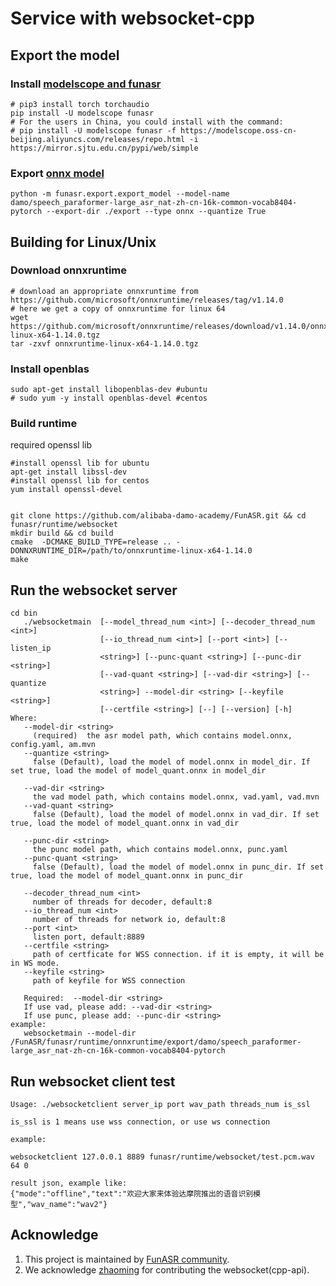 # Service with websocket-cpp

## Export the model
### Install [modelscope and funasr](https://github.com/alibaba-damo-academy/FunASR#installation)

```shell
# pip3 install torch torchaudio
pip install -U modelscope funasr
# For the users in China, you could install with the command:
# pip install -U modelscope funasr -f https://modelscope.oss-cn-beijing.aliyuncs.com/releases/repo.html -i https://mirror.sjtu.edu.cn/pypi/web/simple
```

### Export [onnx model](https://github.com/alibaba-damo-academy/FunASR/tree/main/funasr/export)

```shell
python -m funasr.export.export_model --model-name damo/speech_paraformer-large_asr_nat-zh-cn-16k-common-vocab8404-pytorch --export-dir ./export --type onnx --quantize True
```

## Building for Linux/Unix

### Download onnxruntime
```shell
# download an appropriate onnxruntime from https://github.com/microsoft/onnxruntime/releases/tag/v1.14.0
# here we get a copy of onnxruntime for linux 64
wget https://github.com/microsoft/onnxruntime/releases/download/v1.14.0/onnxruntime-linux-x64-1.14.0.tgz
tar -zxvf onnxruntime-linux-x64-1.14.0.tgz
```

### Install openblas
```shell
sudo apt-get install libopenblas-dev #ubuntu
# sudo yum -y install openblas-devel #centos
```

### Build runtime
required openssl lib

```shell
#install openssl lib for ubuntu 
apt-get install libssl-dev
#install openssl lib for centos
yum install openssl-devel


git clone https://github.com/alibaba-damo-academy/FunASR.git && cd funasr/runtime/websocket
mkdir build && cd build
cmake  -DCMAKE_BUILD_TYPE=release .. -DONNXRUNTIME_DIR=/path/to/onnxruntime-linux-x64-1.14.0
make
```
## Run the websocket server

```shell
cd bin
   ./websocketmain  [--model_thread_num <int>] [--decoder_thread_num <int>]
                    [--io_thread_num <int>] [--port <int>] [--listen_ip
                    <string>] [--punc-quant <string>] [--punc-dir <string>]
                    [--vad-quant <string>] [--vad-dir <string>] [--quantize
                    <string>] --model-dir <string> [--keyfile <string>]
                    [--certfile <string>] [--] [--version] [-h]
Where:
   --model-dir <string>
     (required)  the asr model path, which contains model.onnx, config.yaml, am.mvn
   --quantize <string>
     false (Default), load the model of model.onnx in model_dir. If set true, load the model of model_quant.onnx in model_dir

   --vad-dir <string>
     the vad model path, which contains model.onnx, vad.yaml, vad.mvn
   --vad-quant <string>
     false (Default), load the model of model.onnx in vad_dir. If set true, load the model of model_quant.onnx in vad_dir

   --punc-dir <string>
     the punc model path, which contains model.onnx, punc.yaml
   --punc-quant <string>
     false (Default), load the model of model.onnx in punc_dir. If set true, load the model of model_quant.onnx in punc_dir

   --decoder_thread_num <int>
     number of threads for decoder, default:8
   --io_thread_num <int>
     number of threads for network io, default:8
   --port <int>
     listen port, default:8889
   --certfile <string>
     path of certficate for WSS connection. if it is empty, it will be in WS mode.
   --keyfile <string>
     path of keyfile for WSS connection
  
   Required:  --model-dir <string>
   If use vad, please add: --vad-dir <string>
   If use punc, please add: --punc-dir <string>
example:
   websocketmain --model-dir /FunASR/funasr/runtime/onnxruntime/export/damo/speech_paraformer-large_asr_nat-zh-cn-16k-common-vocab8404-pytorch
```

## Run websocket client test

```shell
Usage: ./websocketclient server_ip port wav_path threads_num is_ssl

is_ssl is 1 means use wss connection, or use ws connection

example:

websocketclient 127.0.0.1 8889 funasr/runtime/websocket/test.pcm.wav 64 0

result json, example like:
{"mode":"offline","text":"欢迎大家来体验达摩院推出的语音识别模型","wav_name":"wav2"}
```


## Acknowledge
1. This project is maintained by [FunASR community](https://github.com/alibaba-damo-academy/FunASR).
2. We acknowledge [zhaoming](https://github.com/zhaomingwork/FunASR/tree/add-offline-websocket-srv/funasr/runtime/websocket) for contributing the websocket(cpp-api).


